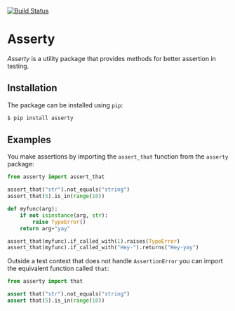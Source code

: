 [![Build Status](https://travis-ci.com/lunjon/asserty.svg?branch=master)](https://travis-ci.com/lunjon/asserty)

# Asserty

_Asserty_ is a utility package that provides methods for better assertion in testing.


## Installation

The package can be installed using `pip`:

```bash
$ pip install asserty
```

## Examples

You make assertions by importing the `assert_that` function from the `asserty` package:

```python
from asserty import assert_that

assert_that("str").not_equals("string")
assert_that(5).is_in(range(10))

def myfunc(arg):
    if not isinstance(arg, str):
        raise TypeError()
    return arg+"yay"

assert_that(myfunc).if_called_with(1).raises(TypeError)
assert_that(myfunc).if_called_with("Hey-").returns("Hey-yay")
```

Outside a test context that does not handle `AssertionError` you can import the equivalent function called `that`:

```python
from asserty import that

assert that("str").not_equals("string")
assert that(5).is_in(range(10))
```
